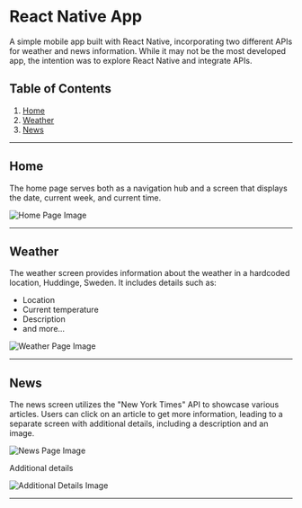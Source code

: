 # React Native App

A simple mobile app built with React Native, incorporating two different APIs for weather and news information. While it may not be the most developed app, the intention was to explore React Native and integrate APIs.

## Table of Contents
1. [Home](#home)
2. [Weather](#weather)
3. [News](#news)

---

## Home

The home page serves both as a navigation hub and a screen that displays the date, current week, and current time.

![Home Page Image](https://github.com/maxberglund2/reactNativeApp/blob/main/assets/106820018/7d951f2e-009a-4965-bbb6-2db14fbd4e0b.png)

---

## Weather

The weather screen provides information about the weather in a hardcoded location, Huddinge, Sweden. It includes details such as:

- Location
- Current temperature
- Description
- and more...

![Weather Page Image](https://github.com/maxberglund2/reactNativeApp/assets/106820018/c6f26312-3606-46a8-8364-ce381f707644)


---

## News

The news screen utilizes the "New York Times" API to showcase various articles. Users can click on an article to get more information, leading to a separate screen with additional details, including a description and an image.

![News Page Image](https://github.com/maxberglund2/reactNativeApp/assets/106820018/ccbef707-0eec-437b-90c5-3068794ef201)

Additional details

![Additional Details Image](https://github.com/maxberglund2/reactNativeApp/assets/106820018/5ea45cec-6dad-4b10-ae89-521ba6b00f70)

---

